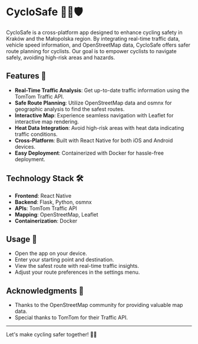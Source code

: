 # CycloSafe 🚴‍♂️🛡️

CycloSafe is a cross-platform app designed to enhance cycling safety in Kraków and the Małopolska region. By integrating real-time traffic data, vehicle speed information, and OpenStreetMap data, CycloSafe offers safer route planning for cyclists. Our goal is to empower cyclists to navigate safely, avoiding high-risk areas and hazards.

## Features 🌟

- **Real-Time Traffic Analysis**: Get up-to-date traffic information using the TomTom Traffic API.
- **Safe Route Planning**: Utilize OpenStreetMap data and osmnx for geographic analysis to find the safest routes.
- **Interactive Map**: Experience seamless navigation with Leaflet for interactive map rendering.
- **Heat Data Integration**: Avoid high-risk areas with heat data indicating traffic conditions.
- **Cross-Platform**: Built with React Native for both iOS and Android devices.
- **Easy Deployment**: Containerized with Docker for hassle-free deployment.

## Technology Stack 🛠️

- **Frontend**: React Native
- **Backend**: Flask, Python, osmnx
- **APIs**: TomTom Traffic API
- **Mapping**: OpenStreetMap, Leaflet
- **Containerization**: Docker

## Usage 📱

- Open the app on your device.
- Enter your starting point and destination.
- View the safest route with real-time traffic insights.
- Adjust your route preferences in the settings menu.

## Acknowledgments 🙏

- Thanks to the OpenStreetMap community for providing valuable map data.
- Special thanks to TomTom for their Traffic API.

---

Let's make cycling safer together! ️🚴‍♂️